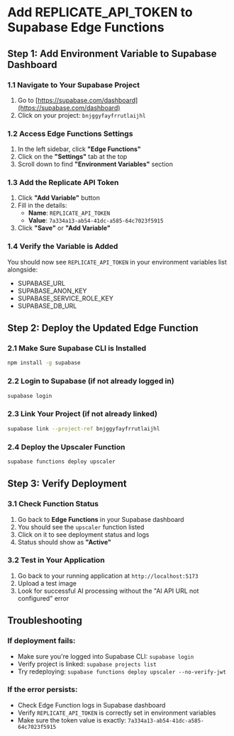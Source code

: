# Add REPLICATE_API_TOKEN to Supabase Edge Functions

## Step 1: Add Environment Variable to Supabase Dashboard

### 1.1 Navigate to Your Supabase Project
1. Go to [https://supabase.com/dashboard](https://supabase.com/dashboard)
2. Click on your project: `bnjggyfayfrrutlaijhl`

### 1.2 Access Edge Functions Settings
1. In the left sidebar, click **"Edge Functions"**
2. Click on the **"Settings"** tab at the top
3. Scroll down to find **"Environment Variables"** section

### 1.3 Add the Replicate API Token
1. Click **"Add Variable"** button
2. Fill in the details:
   - **Name**: `REPLICATE_API_TOKEN`
   - **Value**: `7a334a13-ab54-41dc-a585-64c7023f5915`
3. Click **"Save"** or **"Add Variable"**

### 1.4 Verify the Variable is Added
You should now see `REPLICATE_API_TOKEN` in your environment variables list alongside:
- SUPABASE_URL
- SUPABASE_ANON_KEY  
- SUPABASE_SERVICE_ROLE_KEY
- SUPABASE_DB_URL

## Step 2: Deploy the Updated Edge Function

### 2.1 Make Sure Supabase CLI is Installed
```bash
npm install -g supabase
```

### 2.2 Login to Supabase (if not already logged in)
```bash
supabase login
```

### 2.3 Link Your Project (if not already linked)
```bash
supabase link --project-ref bnjggyfayfrrutlaijhl
```

### 2.4 Deploy the Upscaler Function
```bash
supabase functions deploy upscaler
```

## Step 3: Verify Deployment

### 3.1 Check Function Status
1. Go back to **Edge Functions** in your Supabase dashboard
2. You should see the `upscaler` function listed
3. Click on it to see deployment status and logs
4. Status should show as **"Active"**

### 3.2 Test in Your Application
1. Go back to your running application at `http://localhost:5173`
2. Upload a test image
3. Look for successful AI processing without the "AI API URL not configured" error

## Troubleshooting

### If deployment fails:
- Make sure you're logged into Supabase CLI: `supabase login`
- Verify project is linked: `supabase projects list`
- Try redeploying: `supabase functions deploy upscaler --no-verify-jwt`

### If the error persists:
- Check Edge Function logs in Supabase dashboard
- Verify `REPLICATE_API_TOKEN` is correctly set in environment variables
- Make sure the token value is exactly: `7a334a13-ab54-41dc-a585-64c7023f5915`
